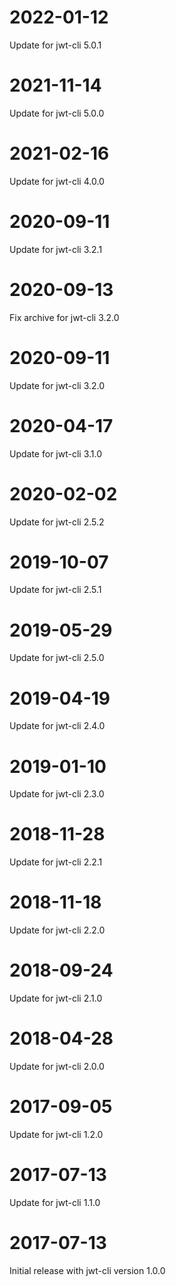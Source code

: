 # 2022-01-12

Update for jwt-cli 5.0.1

# 2021-11-14

Update for jwt-cli 5.0.0

# 2021-02-16

Update for jwt-cli 4.0.0

# 2020-09-11

Update for jwt-cli 3.2.1

# 2020-09-13

Fix archive for jwt-cli 3.2.0

# 2020-09-11

Update for jwt-cli 3.2.0

# 2020-04-17

Update for jwt-cli 3.1.0

# 2020-02-02

Update for jwt-cli 2.5.2

# 2019-10-07

Update for jwt-cli 2.5.1

# 2019-05-29

Update for jwt-cli 2.5.0

# 2019-04-19

Update for jwt-cli 2.4.0

# 2019-01-10

Update for jwt-cli 2.3.0

# 2018-11-28

Update for jwt-cli 2.2.1

# 2018-11-18

Update for jwt-cli 2.2.0

# 2018-09-24

Update for jwt-cli 2.1.0

# 2018-04-28

Update for jwt-cli 2.0.0

# 2017-09-05

Update for jwt-cli 1.2.0

# 2017-07-13

Update for jwt-cli 1.1.0

# 2017-07-13

Initial release with jwt-cli version 1.0.0
